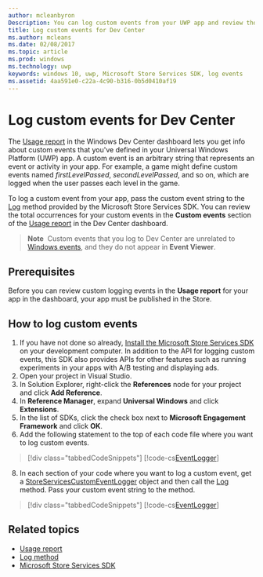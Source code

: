 ---author: mcleanbyron
Description: You can log custom events from your UWP app and review those events in the Usage report on the Windows Dev Center dashboard.
title: Log custom events for Dev Center
ms.author: mcleans
ms.date: 02/08/2017
ms.topic: article
ms.prod: windows
ms.technology: uwp
keywords: windows 10, uwp, Microsoft Store Services SDK, log events
ms.assetid: 4aa591e0-c22a-4c90-b316-0b5d0410af19
---# Log custom events for Dev CenterThe [Usage report](https://msdn.microsoft.com/windows/uwp/publish/usage-report) in the Windows Dev Center dashboard lets you get info about custom events that you've defined in your Universal Windows Platform (UWP) app. A custom event is an arbitrary string that represents an event or activity in your app. For example, a game might define custom events named *firstLevelPassed*, *secondLevelPassed*, and so on, which are logged when the user passes each level in the game.To log a custom event from your app, pass the custom event string to the [Log](https://msdn.microsoft.com/library/windows/apps/microsoft.services.store.engagement.storeservicescustomeventlogger.log.aspx) method provided by the Microsoft Store Services SDK. You can review the total occurrences for your custom events in the **Custom events** section of the [Usage report](https://msdn.microsoft.com/windows/uwp/publish/usage-report) in the Dev Center dashboard.>**Note**&nbsp;&nbsp;Custom events that you log to Dev Center are unrelated to [Windows events](https://msdn.microsoft.com/library/windows/desktop/aa964766.aspx), and they do not appear in **Event Viewer**.## PrerequisitesBefore you can review custom logging events in the **Usage report** for your app in the dashboard, your app must be published in the Store.## How to log custom events1. If you have not done so already, [Install the Microsoft Store Services SDK](microsoft-store-services-sdk.md#install-the-sdk) on your development computer. In addition to the API for logging custom events, this SDK also provides APIs for other features such as running experiments in your apps with A/B testing and displaying ads.2. Open your project in Visual Studio.3. In Solution Explorer, right-click the **References** node for your project and click **Add Reference**.4. In **Reference Manager**, expand **Universal Windows** and click **Extensions**.5. In the list of SDKs, click the check box next to **Microsoft Engagement Framework** and click **OK**.7. Add the following statement to the top of each code file where you want to log custom events.  > [!div class="tabbedCodeSnippets"]  [!code-cs[EventLogger](./code/StoreSDKSamples/cs/LogEvents.cs#EngagementNamespace)]8. In each section of your code where you want to log a custom event, get a [StoreServicesCustomEventLogger](https://msdn.microsoft.com/library/windows/apps/microsoft.services.store.engagement.storeservicescustomeventlogger.log.aspx) object and then call the [Log](https://msdn.microsoft.com/library/windows/apps/microsoft.services.store.engagement.storeservicescustomeventlogger.log.aspx) method. Pass your custom event string to the method.  > [!div class="tabbedCodeSnippets"]  [!code-cs[EventLogger](./code/StoreSDKSamples/cs/LogEvents.cs#Log)]## Related topics* [Usage report](https://msdn.microsoft.com/windows/uwp/publish/usage-report)* [Log method](https://msdn.microsoft.com/library/windows/apps/microsoft.services.store.engagement.storeservicescustomeventlogger.log.aspx)* [Microsoft Store Services SDK](https://msdn.microsoft.com/windows/uwp/monetize/microsoft-store-services-sdk)